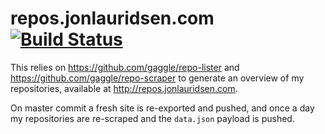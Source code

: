 # repos.jonlauridsen.com [![Build Status](https://travis-ci.org/gaggle/repos.jonlauridsen.com.svg?branch=master)](https://travis-ci.org/gaggle/repos.jonlauridsen.com)

This relies on https://github.com/gaggle/repo-lister and https://github.com/gaggle/repo-scraper to generate an overview of my repositories, available at http://repos.jonlauridsen.com.

On master commit a fresh site is re-exported and pushed, and once a day my repositories are re-scraped and the `data.json` payload is pushed.
